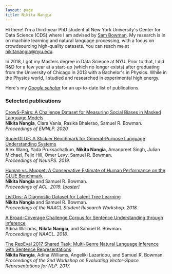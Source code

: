 ```yaml
---
layout: page
title: Nikita Nangia 
---
```


Hi there! I'm a third-year PhD student at New York University's Center for Data Science (CDS) where I am advised by [Sam Bowman](https://www.nyu.edu/projects/bowman/). My research is in on machine learning and natural language processing, with a focus on crowdsourcing high-quality datasets. You can reach me at <nikitanangia@nyu.edu>.

In 2018, I got my Masters degree in Data Science at NYU. Prior to that, I did R&D for a few year at a start-up (which no longer exists) after graduating from the University of Chicago in 2013 with a Bachelor's in Physics. While in the Physics world, I studied and researched in experimental high energy.

Here's my _[Google scholar](https://scholar.google.com/citations?user=DoXtjzcAAAAJ&hl=en&oi=ao)_ for an up-to-date list of publications.

### Selected publications 

[CrowS-Pairs: A Challenge Dataset for Measuring Social Biases in Masked Language Models](https://arxiv.org/abs/2010.00133)  
<strong>Nikita Nangia</strong>, Clara Vania, Rasika Bhalerao, Samuel R. Bowman.
_Proceedings of EMNLP. 2020_

[SuperGLUE: A Stickier Benchmark for General-Purpose Language Understanding Systems](https://papers.nips.cc/paper/8589-superglue-a-stickier-benchmark-for-general-purpose-language-understanding-systems)  
Alex Wang, Yada Pruksachatkun, <strong>Nikita Nangia</strong>, Amanpreet Singh, Julian Michael, Felix Hill, Omer Levy, Samuel R. Bowman.  
_Proceedings of NeurIPS. 2019._

[Human vs. Muppet: A Conservative Estimate of Human Performance on the GLUE Benchmark](https://www.aclweb.org/anthology/P19-1449)  
<strong>Nikita Nangia</strong> and Samuel R. Bowman.  
_Proceedings of ACL. 2019. [[poster]](https://woollysocks.github.io/assets/HumanvMuppet_ACL2019.png)_

[ListOps: A Diagnostic Dataset for Latent Tree Learning](https://aclweb.org/anthology/N18-4013)  
<strong>Nikita Nangia</strong> and Samuel R. Bowman.  
_Proceedings of the NAACL Student Research Workshop. 2018._  

[A Broad-Coverage Challenge Corpus for Sentence Understanding through Inference](https://aclweb.org/anthology/N18-1101)  
Adina Williams, <strong>Nikita Nangia</strong>, and Samuel R. Bowman.    
_Proceedings of NAACL. 2018._

[The RepEval 2017 Shared Task: Multi-Genre Natural Language Inference with Sentence Representations](https://aclweb.org/anthology/W17-5301)  
<strong>Nikita Nangia</strong>, Adina Williams, Angeliki Lazaridou, and Samuel R. Bowman.  
_Proceedings of the 2nd Workshop on Evaluating Vector-Space Representations for NLP. 2017._
